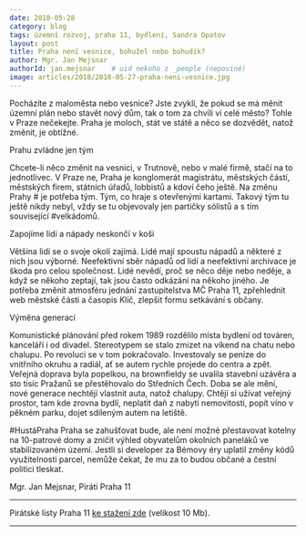 ```yaml
---
date: 2018-05-28
category: blog
tags: územní rozvoj, praha 11, bydlení, Sandra Opatov
layout: post
title: Praha není vesnice, bohužel nebo bohudík?
author: Mgr. Jan Mejsnar
authorId: jan.mejsnar    # uid nekoho z _people (nepoviné)
image: articles/2018/2018-05-27-praha-neni-vesnice.jpg
---
```


Pocházíte z maloměsta nebo vesnice? Jste zvyklí, že pokud se má měnit územní plán nebo stavět nový dům, tak o tom za chvíli ví celé město? Tohle v Praze nečekejte. Praha je moloch, stát ve státě a něco se dozvědět, natož změnit, je obtížné.

Prahu zvládne jen tým

Chcete-li něco změnit na vesnici, v Trutnově, nebo v malé firmě, stačí na to jednotlivec. V Praze ne, Praha je konglomerát magistrátu, městských částí, městských firem, státních úřadů, lobbistů a kdoví
čeho ještě. Na změnu Prahy # je potřeba tým. Tým, co hraje s otevřenými kartami. Takový tým tu ještě nikdy nebyl, vždy se tu objevovaly jen partičky sólistů a s tím související #velkádomů. 

Zapojíme lidi a nápady neskončí v koši

Většina lidí se o svoje okolí zajímá. Lidé mají spoustu nápadů a některé z nich jsou výborné. Neefektivní sběr nápadů od lidí a neefektivní archivace je škoda pro celou společnost. Lidé nevědí, proč se něco děje nebo neděje, a když se někoho zeptají, tak jsou často odkázáni na někoho jiného. Je
potřeba změnit atmosféru jednání zastupitelstva MČ Praha 11, zpřehlednit web městské části a časopis Klíč, zlepšit formu setkávání s občany. 

Výměna generací

Komunistické plánování před rokem 1989 rozdělilo místa bydlení od továren, kanceláří i od divadel. Stereotypem se stalo zmizet na víkend na chatu nebo chalupu. Po revoluci se v tom pokračovalo. Investovaly se peníze do vnitřního okruhu a radiál, ať se autem rychle projede do centra a zpět. Veřejná doprava byla popelkou, na brownfieldy se uvalila stavební uzávěra a sto tisíc Pražanů se přestěhovalo do Středních Čech. Doba se ale mění, nové generace nechtějí vlastnit auta, natož chalupy. Chtějí si užívat veřejný prostor, tam kde zrovna bydlí, neplatit daň z nabytí nemovitosti, popít víno v pěkném parku, dojet sdíleným autem na letiště.

#HustáPraha
Praha se zahušťovat bude, ale není možné přestavovat kotelny na 10-patrové domy a zničit výhled obyvatelům okolních paneláků ve stabilizovaném území. Jestli si developer za Bémovy éry uplatil změny kódů využitelnosti parcel, nemůže čekat, že mu za to budou občané a čestní politici tleskat.

Mgr. Jan Mejsnar, Piráti Praha 11

---

Pirátské listy Praha 11 [ke stažení zde](/assets/pdf/2018-07-10-praha-11.pdf) (velikost 10 Mb).

- - -
